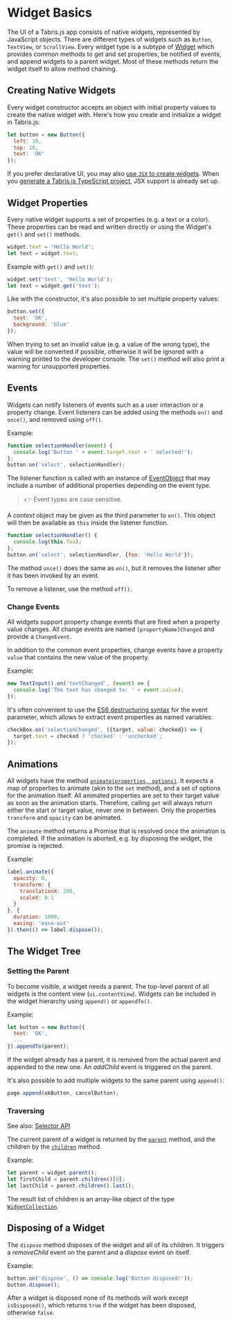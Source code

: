 ---
---
# Widget Basics

The UI of a Tabris.js app consists of native widgets, represented by JavaScript objects. There are different types of widgets such as `Button`, `TextView`, or `ScrollView`. Every widget type is a subtype of [Widget](api/Widget.md) which provides common methods to get and set properties, be notified of events, and append widgets to a parent widget. Most of these methods return the widget itself to allow method chaining.

## Creating Native Widgets

Every widget constructor accepts an object with initial property values to create the native widget with. Here's how you create and initialize a widget in Tabris.js:

```js
let button = new Button({
  left: 10,
  top: 10,
  text: 'OK'
});
```

If you prefer declarative UI, you may also [use `JSX` to create widgets](./lang.md#JSX). When you [generate a Tabris.js TypeScript project](./getting-started.md#create-your-first-app), JSX support is already set up.

## Widget Properties

Every native widget supports a set of properties (e.g. a text or a color). These properties can be read and written directly or using the Widget's `get()` and `set()` methods.

```js
widget.text = 'Hello World';
let text = widget.text;
```

Example with `get()` and `set()`:

```js
widget.set('text', 'Hello World');
let text = widget.get('text');
```

Like with the constructor, it's also possible to set multiple property values:

```js
button.set({
  text: 'OK',
  background: 'blue'
});
```

When trying to set an invalid value (e.g. a value of the wrong type), the value will be converted if possible, otherwise it will be ignored with a warning printed to the developer console. The `set()` method will also print a warning for unsupported properties.

## Events

Widgets can notify listeners of events such as a user interaction or a property change. Event listeners can be added using the methods `on()` and `once()`, and removed using `off()`.

Example:

```js
function selectionHandler(event) {
  console.log('Button ' + event.target.text + ' selected!');
};
button.on('select', selectionHandler);
```

The listener function is called with an instance of [EventObject](./api/EventObject.md) that may include a number of additional properties depending on the event type.

> :point_right: Event types are case sensitive.

A *context* object may be given as the third parameter to `on()`. This object will then be available as `this` inside the listener function.

```js
function selectionHandler() {
  console.log(this.foo);
};
button.on('select', selectionHandler, {foo: 'Hello World'});
```

The method `once()` does the same as `on()`, but it removes the listener after it has been invoked by an event.

To remove a listener, use the method `off()`.

### Change Events

All widgets support property change events that are fired when a property value changes. All change events are named `[propertyName]Changed` and provide a `ChangeEvent`.

In addition to the common event properties, change events have a property `value` that contains the new value of the property.

Example:

```js
new TextInput().on('textChanged', (event) => {
  console.log('The text has changed to: ' + event.value);
});
```

It's often convenient to use the [ES6 destructuring syntax](http://exploringjs.com/es6/ch_destructuring.html) for the event parameter, which allows to extract event properties as named variables:

```js
checkBox.on('selectionChanged', ({target, value: checked}) => {
  target.text = checked ? 'checked' : 'unchecked';
});
```

## Animations

All widgets have the method [`animate(properties, options)`](api/Widget.md#animateproperties-options). It expects a map of properties to animate (akin to the `set` method), and a set of options for the animation itself.
All animated properties are set to their target value as soon as the animation starts. Therefore, calling `get` will always return either the start or target value, never one in between.
Only the properties `transform` and `opacity` can be animated.

The `animate` method returns a Promise that is resolved once the animation is completed. If the animation is aborted, e.g. by disposing the widget, the promise is rejected.

Example:

```js
label.animate({
  opacity: 0,
  transform: {
    translationX: 200,
    scaleX: 0.1
  }
}, {
  duration: 1000,
  easing: 'ease-out'
}).then(() => label.dispose());
```

## The Widget Tree

### Setting the Parent

To become visible, a widget needs a parent. The top-level parent of all widgets is the content view (`ui.contentView`). Widgets can be included in the widget hierarchy using `append()` or `appendTo()`.

Example:

```js
let button = new Button({
  text: 'OK',
  ...
}).appendTo(parent);
```

If the widget already has a parent, it is removed from the actual parent and appended to the new one. An *addChild* event is triggered on the parent.

It's also possible to add multiple widgets to the same parent using `append()`:

```js
page.append(okButton, cancelButton);
```

### Traversing

See also: [Selector API](selector.md)

The current parent of a widget is returned by the [`parent`](api/Widget.md#parent) method,
and the children by the [`children`](api/Widget.md#children) method.

Example:

```js
let parent = widget.parent();
let firstChild = parent.children()[0];
let lastChild = parent.children().last();
```

The result list of children is an array-like object of the type [`WidgetCollection`](api/WidgetCollection.md).

## Disposing of a Widget

The `dispose` method disposes of the widget and all of its children. It triggers a *removeChild* event on the parent and a *dispose* event on itself.

Example:

```js
button.on('dispose', () => console.log('Button disposed!'));
button.dispose();
```

After a widget is disposed none of its methods will work except `isDisposed()`, which returns `true` if the widget has been disposed, otherwise `false`.

